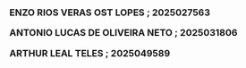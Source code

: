 <h3>
 ENZO RIOS VERAS OST LOPES ; 2025027563
 
 ANTONIO LUCAS DE OLIVEIRA NETO ; 2025031806
 
 ARTHUR LEAL TELES ; 2025049589
</h3>
 
